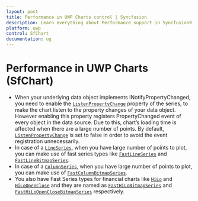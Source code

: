 ```yaml
---
layout: post
title: Performance in UWP Charts control | Syncfusion
description: Learn everything about Performance support in Syncfusion® UWP Charts (SfChart) control and explore additional features.
platform: uwp
control: SfChart
documentation: ug
---
```


# Performance in UWP Charts (SfChart)

* When your underlying data object implements INotifyPropertyChanged, you need to enable the [`ListenPropertyChange`](https://help.syncfusion.com/cr/uwp/Syncfusion.UI.Xaml.Charts.ChartSeriesBase.html#Syncfusion_UI_Xaml_Charts_ChartSeriesBase_ListenPropertyChange) property of the series, to make the chart listen to the property changes of your data object. However enabling this property registers PropertyChanged event of every object in the data source. Due to this, chart’s loading time is affected when there are a large number of points. By default, [`ListenPropertyChange`](https://help.syncfusion.com/cr/uwp/Syncfusion.UI.Xaml.Charts.ChartSeriesBase.html#Syncfusion_UI_Xaml_Charts_ChartSeriesBase_ListenPropertyChange) is set to false in order to avoid the event registration unnecessarily.
* In case of a [`LineSeries`](https://help.syncfusion.com/cr/uwp/Syncfusion.UI.Xaml.Charts.LineSeries.html), when you have large number of points to plot, you can make use of fast series types like [`FastLineSeries`](https://help.syncfusion.com/cr/uwp/Syncfusion.UI.Xaml.Charts.FastLineSeries.html) and [`FastLineBitmapSeries`](https://help.syncfusion.com/cr/uwp/Syncfusion.UI.Xaml.Charts.FastLineBitmapSeries.html).
* In case of a [`ColumnSeries`](https://help.syncfusion.com/cr/uwp/Syncfusion.UI.Xaml.Charts.ColumnSeries.html), when you have large number of points to plot, you can make use of [`FastColumnBitmapSeries`](https://help.syncfusion.com/cr/uwp/Syncfusion.UI.Xaml.Charts.FastColumnBitmapSeries.html).
* You also have Fast Series types for financial charts like [`HiLo`](https://help.syncfusion.com/cr/uwp/Syncfusion.UI.Xaml.Charts.HiloSeries.html) and [`HiLoOpenClose`](https://help.syncfusion.com/cr/uwp/Syncfusion.UI.Xaml.Charts.HiLoOpenCloseSeries.html) and they are named as [`FastHiLoBitmapSeries`](https://help.syncfusion.com/cr/uwp/Syncfusion.UI.Xaml.Charts.FastHiLoBitmapSeries.html) and [`FastHiLoOpenCloseBitmapSeries`](https://help.syncfusion.com/cr/uwp/Syncfusion.UI.Xaml.Charts.FastHiLoOpenCloseBitmapSeries.html) respectively.




